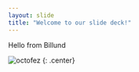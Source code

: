 ```yaml
---
layout: slide
title: "Welcome to our slide deck!"
---
```


Hello from Billund

![octofez](https://octodex.github.com/images/octofez.png)
{: .center}
